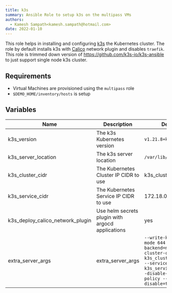 ```yaml
---
title: k3s
summary: Ansible Role to setup k3s on the multipass VMs
authors:
  - Kamesh Sampath<kamesh.sampath@hotmail.com>
date: 2022-01-10
---
```


This role helps in installing and configuring [k3s](https://k3s.io) the Kubernetes cluster. The role by default installs k3s with [Calico](https://projectcalico.docs.tigera.io/about/about-calico) network plugin and disables `traefik`. This role is trimmed down version of <https://github.com/k3s-io/k3s-ansible> to just support single node k3s cluster.

## Requirements

- Virtual Machines are provisioned using the `multipass` role  
- `$DEMO_HOME/inventory/hosts` is setup

## Variables

| Name  | Description | Default
| ----------- | ----------- | ---
| k3s_version | The k3s Kubernetes version | `v1.21.8+k3s1`
| k3s_server_location| The k3s server location | `/var/lib/rancher/k3s`
| k3s_cluster_cidr | The Kubernetes Cluster IP CIDR to use | k3s_cluster_cidr
| k3s_service_cidr | The Kubernetes Service IP CIDR to use  | 172.18.0.0/20
| k3s_deploy_calico_network_plugin | Use helm secrets plugin with argocd applications | yes
| extra_server_args | extra_server_args | `--write-kubeconfig-mode 644 "--flannel-backend=none --cluster-cidr={{ k3s_cluster_cidr }} --service-cidr={{ k3s_service_cidr}} --disable-network-policy --disable=traefik`

